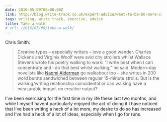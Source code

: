 ```yaml
---
date: 2016-05-09T00:00:00Z
link: http://blog.write-track.co.uk/expert-advice/want-to-be-50-more-creative-take-a-walk/
tags: writing, write track, exercise, advice
title: Take a walk
# url: /2016/05/09/take-a-walk/
---
```


Chris Smith: 

> Creative types – especially writers – love a good wander. Charles Dickens and Virginia Woolf were avid city strollers whilst Wallace Stevens wrote his poetry walking to work: “I write best when I can concentrate and I do that best whilst walking,” he said. Modern-day novelists like [Naomi Alderman](http://blog.write-track.co.uk/writers/walk-write-walk-write-naomi-aldermans-writing-life/) go walkabout too – she writes in 200 word bursts sandwiched between regular 15-minute strolls. But is the walking/writing relationship coincidental or can walking have a measurable impact on creative output?

I've been exercising for the first time in my life these last two months, and while I myself havent particularly enjoyed the act of doing it I have noticed that I've been writing a heck of a lot more, my desire to do so has increased and I've had a heck of a lot of ideas, especially when I go for runs.